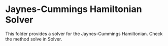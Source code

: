   # Jaynes-Cummings Hamiltonian Solver
  
  This folder provides a solver for the Jaynes-Cummings Hamiltonian.
  Check the method solve in Solver.